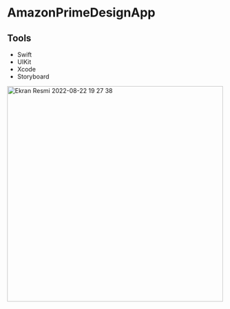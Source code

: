 # AmazonPrimeDesignApp

## Tools
- Swift
- UIKit
- Xcode
- Storyboard

<img width="501" alt="Ekran Resmi 2022-08-22 19 27 38" src="https://user-images.githubusercontent.com/91785379/185973500-dd816c8c-0a00-44b5-b46d-ce2d16e3cf4f.png">
